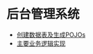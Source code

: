 # 后台管理系统

+ [创建数据表及生成POJOs](https://github.com/ffzs/System_app_webflux_react/tree/master/doc/system_deal_models)
+ [主要业务逻辑实现](https://github.com/ffzs/System_app_webflux_react/tree/master/doc/user_service)

